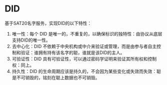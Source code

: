 DID
====

基于SAT20名字服务，实现DID的以下特性：
1. 唯一性：每个 DID 是唯一的，不重复的，以确保标识的独特性：由协议从底层支持DID的唯一性。
2. 去中心化：DID 不依赖于中央机构或中介来验证或管理，而是由参与者自主控制和验证：谁拥有持有该名字的聪，谁就是该DID的主人。
3. 可验证性：DID 具有可验证性，可以通过密码学证明来验证其所有权和控制权：同上。
4. 持久性：DID 的生命周期应该是持久的，不会因为某些变化或失效而失效：聪是不可销毁的，铭刻在聪上数据也不可销毁。


